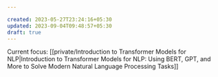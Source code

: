 ```yaml
---

created: 2023-05-27T23:24:16+05:30
updated: 2023-09-04T09:48:57+05:30
draft: true
---
```


Current focus: [[private/Introduction to Transformer Models for NLP|Introduction to Transformer Models for NLP: Using BERT, GPT, and More to Solve Modern Natural Language Processing Tasks]]


